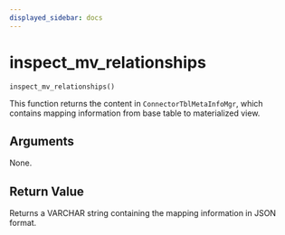 ```yaml
---
displayed_sidebar: docs
---
```


# inspect_mv_relationships

`inspect_mv_relationships()`

This function returns the content in `ConnectorTblMetaInfoMgr`, which contains mapping information from base table to materialized view.

## Arguments

None.

## Return Value

Returns a VARCHAR string containing the mapping information in JSON format.

